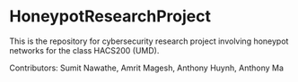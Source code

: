 # HoneypotResearchProject

This is the repository for cybersecurity research project involving honeypot networks for the class HACS200 (UMD).

Contributors: Sumit Nawathe, Amrit Magesh, Anthony Huynh, Anthony Ma

